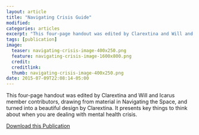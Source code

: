```yaml
---
layout: article
title: "Navigating Crisis Guide"
modified:
categories: articles
excerpt: "This four-page handout was edited by Clarextina and Will and Icarus member contributors, drawing from material in Navigating the Space, and turned into a beautiful design by Clarextina. It presents key things to think about when you are dealing with mental health crisis."
tags: [publication]
image:
  teaser: navigating-crisis-image-400x250.png
  feature: navigating-crisis-image-1600x800.png
  credit: 
  creditlink: 
  thumb: navigating-crisis-image-400x250.png
date: 2015-07-09T22:08:14-05:00
---
```


This four-page handout was edited by Clarextina and Will and Icarus member contributors, drawing from material in Navigating the Space, and turned into a beautiful design by Clarextina. It presents key things to think about when you are dealing with mental health crisis.

[Download this Publication](https://theicarusproject.net/wp-content/uploads/2016/08/IcarusNavigatingCrisisHandoutLarge05-09.pdf)
